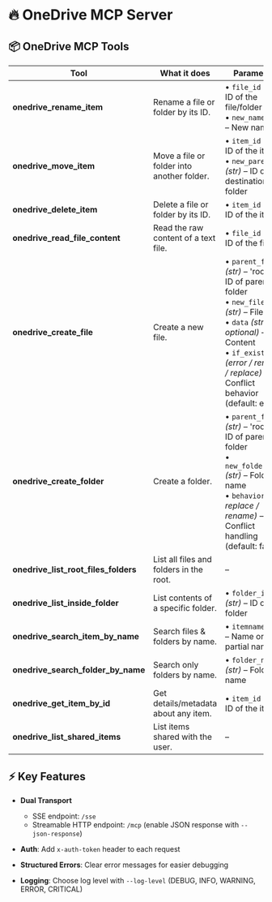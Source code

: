 # 🔥 OneDrive MCP Server

## 📦 OneDrive MCP Tools

| Tool                                     | What it does                               | Parameters                                                                                                                                                                                                         |
| ---------------------------------------- |--------------------------------------------|--------------------------------------------------------------------------------------------------------------------------------------------------------------------------------------------------------------------|
| **onedrive\_rename\_item**               | Rename a file or folder by its ID.         | • `file_id` *(str)* – ID of the file/folder<br>• `new_name` *(str)* – New name                                                                                                                                     |
| **onedrive\_move\_item**                 | Move a file or folder into another folder. | • `item_id` *(str)* – ID of the item<br>• `new_parent_id` *(str)* – ID of destination folder                                                                                                                       |
| **onedrive\_delete\_item**               | Delete a file or folder by its ID.         | • `item_id` *(str)* – ID of the item                                                                                                                                                                               |
| **onedrive\_read\_file\_content**        | Read the raw content of a text file.       | • `file_id` *(str)* – ID of the file                                                                                                                                                                               |
| **onedrive\_create\_file**               | Create a new file.                         | • `parent_folder` *(str)* – 'root' or ID of parent folder<br>• `new_file_name` *(str)* – File name<br>• `data` *(str, optional)* – Content<br>• `if_exists` *(error / rename / replace)* – Conflict behavior (default: error) |
| **onedrive\_create\_folder**             | Create a folder.                           | • `parent_folder` *(str)* – 'root' or ID of parent folder<br>• `new_folder_name` *(str)* – Folder name<br>• `behavior` *(fail / replace / rename)* – Conflict handling (default: fail)                             |
| **onedrive\_list\_root\_files\_folders** | List all files and folders in the root.    | –                                                                                                                                                                                                                  |
| **onedrive\_list\_inside\_folder**       | List contents of a specific folder.        | • `folder_id` *(str)* – ID of the folder                                                                                                                                                                           |
| **onedrive\_search\_item\_by\_name**     | Search files & folders by name.            | • `itemname` *(str)* – Name or partial name                                                                                                                                                                        |
| **onedrive\_search\_folder\_by\_name**   | Search only folders by name.               | • `folder_name` *(str)* – Folder name                                                                                                                                                                              |
| **onedrive\_get\_item\_by\_id**          | Get details/metadata about any item.       | • `item_id` *(str)* – ID of the item                                                                                                                                                                               |
| **onedrive\_list\_shared\_items**        | List items shared with the user.           | –                                                                                                                                                                                                                  |


## ⚡ Key Features

* **Dual Transport**

  * SSE endpoint: `/sse`
  * Streamable HTTP endpoint: `/mcp` (enable JSON response with `--json-response`)
* **Auth**: Add `x-auth-token` header to each request
* **Structured Errors**: Clear error messages for easier debugging
* **Logging**: Choose log level with `--log-level` (DEBUG, INFO, WARNING, ERROR, CRITICAL)

